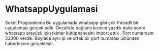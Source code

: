 # WhatsappUygulamasi
 Soket Programlama
 Bu uygulamada whatsapp gibi çok threadli bir uygulamayı gerçekledik. Öncelikle bağlantı kısmını yazdık daha sonra whatsapp arayüzü için tkinter kütüphanesini import ettik . Port numarasını 33000 verdik. Böylece aynı ip ve ortak bir port numarası üstünden haberleşme gerçekleşti.

	

